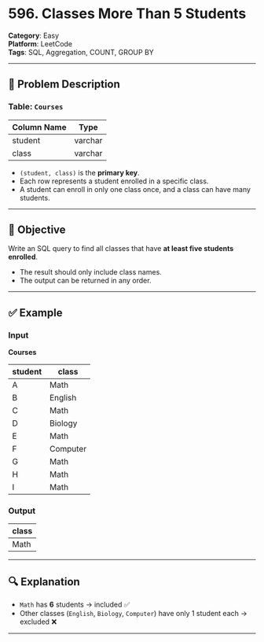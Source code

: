 # 596. Classes More Than 5 Students

**Category**: Easy  
**Platform**: LeetCode  
**Tags**: SQL, Aggregation, COUNT, GROUP BY  

---

## 🧾 Problem Description

### Table: `Courses`

| Column Name | Type    |
|-------------|---------|
| student     | varchar |
| class       | varchar |

- `(student, class)` is the **primary key**.
- Each row represents a student enrolled in a specific class.
- A student can enroll in only one class once, and a class can have many students.

---

## 🎯 Objective

Write an SQL query to find all classes that have **at least five students enrolled**.

- The result should only include class names.
- The output can be returned in any order.

---

## ✅ Example

### Input

**Courses**

| student | class    |
|---------|----------|
| A       | Math     |
| B       | English  |
| C       | Math     |
| D       | Biology  |
| E       | Math     |
| F       | Computer |
| G       | Math     |
| H       | Math     |
| I       | Math     |

### Output

| class |
|--------|
| Math   |

---

## 🔍 Explanation

- `Math` has **6** students → included ✅
- Other classes (`English`, `Biology`, `Computer`) have only 1 student each → excluded ❌

---